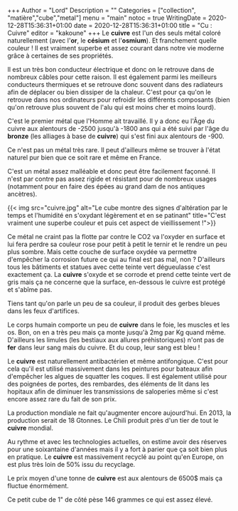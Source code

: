 +++
Author = "Lord"
Description = ""
Categories = ["collection", "matière","cube","metal"]
menu = "main"
notoc = true
WritingDate = 2020-12-28T15:36:31+01:00
date = 2020-12-28T15:36:31+01:00
title = "Cu : Cuivre"
editor = "kakoune"
+++
Le **cuivre** est l'un des seuls métal coloré naturellement (avec l'**or**, le **césium** et l'**osmium**).
Et franchement quelle couleur !
Il est vraiment superbe et assez courant dans notre vie moderne grâce à certaines de ses propriétés.

Il est un très bon conducteur électrique et donc on le retrouve dans de nombreux câbles pour cette raison.
Il est également parmi les meilleurs conducteurs thermiques et se retrouve donc souvent dans des radiateurs afin de déplacer ou bien dissiper de la chaleur.
C'est pour ça qu'on le retrouve dans nos ordinateurs pour refroidir les différents composants (bien qu'on retrouve plus souvent de l'alu qui est moins cher et moins lourd).

C'est le premier métal que l'Homme ait travaillé.
Il y a donc eu l'Âge du cuivre aux alentours de -2500 jusqu'à -1800 ans qui a été suivi par l'âge du **bronze** (les alliages à base de **cuivre**) qui s'est fini aux alentours de -900.

Ce n'est pas un métal très rare.
Il peut d'ailleurs même se trouver à l'état naturel pur bien que ce soit rare et même en France.

C'est un métal assez malléable et donc peut être facilement façonné.
Il n'est par contre pas assez rigide et résistant pour de nombreux usages (notamment pour en faire des épées au grand dam de nos antiques ancètres).

{{< img src="cuivre.jpg" alt="Le cube montre des signes d'altération par le temps et l'humidité en s'oxydant légèrement et en se patinant" title="C'est vraiment une superbe couleur et puis cet aspect de vieillissement !">}}

Ce métal ne craint pas la flotte par contre le CO2 va l'oxyder en surface et lui fera perdre sa couleur rose pour petit à petit le ternir et le rendre un peu plus sombre.
Mais cette couche de surface oxydée va permettre d'empêcher la corrosion future ce qui au final est pas mal, non ?
D'ailleurs tous les bâtiments et statues avec cette teinte vert dégueulasse c'est exactement ça.
La **cuivre** s'oxyde et se corrode et prend cette teinte vert de gris mais ça ne concerne que la surface, en-dessous le cuivre est protégé et s'abîme pas.

Tiens tant qu'on parle un peu de sa couleur, il produit des gerbes bleues dans les feux d'artifices.

Le corps humain comporte un peu de **cuivre** dans le foie, les muscles et les os.
Bon, on en a très peu mais ça monte jusqu'à 2mg par Kg quand même.
D'ailleurs les limules (les bestiaux aux allures préhistoriques) n'ont pas de **fer** dans leur sang mais du cuivre.
Et du coup, leur sang est bleu !

Le **cuivre** est naturellement antibactérien et même antifongique.
C'est pour cela qu'il est utilisé massivement dans les peintures pour bateaux afin d'empêcher les algues de squatter les coques.
Il est également utilisé pour des poignées de portes, des rembardes, des éléments de lit dans les hopitaux afin de diminuer les transmissions de saloperies même si c'est encore assez rare du fait de son prix.

La production mondiale ne fait qu'augmenter encore aujourd'hui.
En 2013, la production serait de 18 Gtonnes.
Le Chili produit près d'un tier de tout le **cuivre** mondial.

Au rythme et avec les technologies actuelles, on estime avoir des réserves pour une soixantaine d'années mais il y a fort à parier que ça soit bien plus en pratique.
Le **cuivre** est massivement recyclé au point qu'en Europe, on est plus très loin de 50% issu du recyclage.

Le prix moyen d'une tonne de **cuivre** est aux alentours de 6500$ mais ça fluctue énormément.

Ce petit cube de 1" de côté pèse 146 grammes ce qui est assez élevé.
